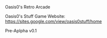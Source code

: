 Oasis0's Retro Arcade








Oasis0's Stuff Game Website:
https://sites.google.com/view/oasis0stuff/home


Pre-Aplpha v0.1
